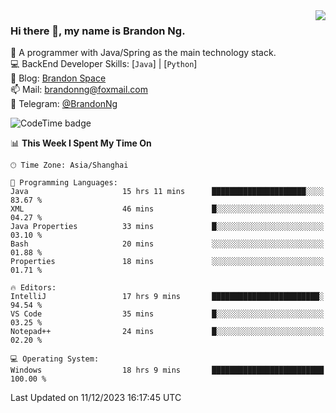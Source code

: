 <img  align="right" src="https://github-readme-stats-brandon0824.vercel.app/api/top-langs/?username=brandon0824&layout=compact">

### Hi there 👋, my name is Brandon Ng.

🌱 A programmer with Java/Spring as the main technology stack.  
💻 BackEnd Developer Skills: [`Java`] | [`Python`]  
📝 Blog: [Brandon Space](https://brandonng.tech)  
📫 Mail: brandonng@foxmail.com  
📰 Telegram: [@BrandonNg](https://t.me/BrandonNg24)  

![CodeTime badge](https://img.shields.io/endpoint?style=flat-square&url=https%3A%2F%2Fapi.codetime.dev%2Fshield%3Fid%3D128%26project%3D%26in%3D604800000)

<!--START_SECTION:waka-->
📊 **This Week I Spent My Time On** 

```text
🕑︎ Time Zone: Asia/Shanghai

💬 Programming Languages: 
Java                     15 hrs 11 mins      █████████████████████░░░░   83.67 % 
XML                      46 mins             █░░░░░░░░░░░░░░░░░░░░░░░░   04.27 % 
Java Properties          33 mins             █░░░░░░░░░░░░░░░░░░░░░░░░   03.10 % 
Bash                     20 mins             ░░░░░░░░░░░░░░░░░░░░░░░░░   01.88 % 
Properties               18 mins             ░░░░░░░░░░░░░░░░░░░░░░░░░   01.71 % 

🔥 Editors: 
IntelliJ                 17 hrs 9 mins       ████████████████████████░   94.54 % 
VS Code                  35 mins             █░░░░░░░░░░░░░░░░░░░░░░░░   03.25 % 
Notepad++                24 mins             █░░░░░░░░░░░░░░░░░░░░░░░░   02.20 % 

💻 Operating System: 
Windows                  18 hrs 9 mins       █████████████████████████   100.00 % 
```


 Last Updated on 11/12/2023 16:17:45 UTC
<!--END_SECTION:waka-->
